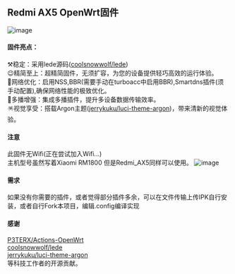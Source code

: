 ## Redmi AX5 OpenWrt固件
![image](https://github.com/user-attachments/assets/c15a89a6-9748-4a7a-b646-5d373263ddc1)

#### 固件亮点：  
⚒️稳定：采用lede源码([coolsnowwolf/lede](https://github.com/coolsnowwolf/lede))  
😉精简至上：超精简固件，无须扩容，为您的设备提供轻巧高效的运行体验。  
🚀网络优化：启用NSS,BBR(需要手动在turboacc中启用BBR),Smartdns插件(须手动配置),确保网络性能的极致优化。  
🌈多播增强：集成多播插件，提升多设备数据传输效率。  
🪅视觉享受：搭载Argon主题([jerrykuku/luci-theme-argon](https://github.com/jerrykuku/luci-theme-argon))，带来清新的视觉体验。  
#### 注意
此固件无Wifi(正在尝试加入Wifi...)  
主机型号虽然写着Xiaomi RM1800 但是Redmi_AX5同样可以使用。
![image](https://github.com/user-attachments/assets/0e2e68fd-16af-497a-9284-1d3089587f7b)

#### 需求
如果没有你需要的插件，或者觉得部分插件多余，可以在文件传输上传IPK自行安装，或者自行Fork本项目，编辑.config编译实现  

#### 感谢
[P3TERX/Actions-OpenWrt](https://github.com/P3TERX/Actions-OpenWrt)  
[coolsnowwolf/lede](https://github.com/coolsnowwolf/lede)  
[jerrykuku/luci-theme-argon](https://github.com/jerrykuku/luci-theme-argon)  
等科技工作者的开源贡献。  
